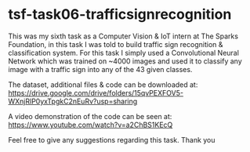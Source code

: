 # tsf-task06-trafficsignrecognition

This was my sixth task as a Computer Vision & IoT intern at The Sparks Foundation, in this task I was told to build traffic sign recognition & classification system. For this task I simply used a Convolutional Neural Network which was trained on ~4000 images and used it to classify any image with a traffic sign into any of the 43 given classes.

The dataset, additional files & code can be downloaded at: https://drive.google.com/drive/folders/15qvPEXFOV5-WXnjRlP0yxTpgkC2nEuRv?usp=sharing

A video demonstration of the code can be seen at: https://www.youtube.com/watch?v=a2ChBS1KEcQ

Feel free to give any suggestions regarding this task. Thank you
